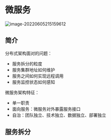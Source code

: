 # 微服务

![image-20220605215159612](D:\project\笔记\微服务\pic\微服务架构.png)

## 简介

分布式架构面对的问题：

- 服务拆分的粒度
- 服务集群地址如何维护
- 服务之间如何实现远程调用
- 服务监控状态如何感知

微服务架构特征：

- 单一职责
- 面向服务：微服务对外暴露服务接口
- 自治：团队独立、技术独立、数据独立、部署独立

## 服务拆分

